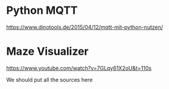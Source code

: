 # Python MQTT
https://www.dinotools.de/2015/04/12/mqtt-mit-python-nutzen/

# Maze Visualizer
https://www.youtube.com/watch?v=7GLqy61X2oU&t=110s

We should put all the sources here